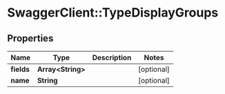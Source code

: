# SwaggerClient::TypeDisplayGroups

## Properties
Name | Type | Description | Notes
------------ | ------------- | ------------- | -------------
**fields** | **Array&lt;String&gt;** |  | [optional] 
**name** | **String** |  | [optional] 

